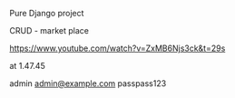 Pure Django project

CRUD - market place

https://www.youtube.com/watch?v=ZxMB6Njs3ck&t=29s

at 1.47.45

admin
admin@example.com
passpass123
